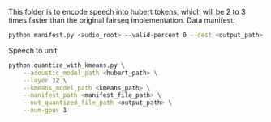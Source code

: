 This folder is to encode speech into hubert tokens, which will be 2 to 3 times faster than the original fairseq implementation.
Data manifest:
```bash
python manifest.py <audio_root> --valid-percent 0 --dest <output_path> --ext flac --min-dur 0
```

Speech to unit:
```bash
python quantize_with_kmeans.py \
    --acoustic_model_path <hubert_path> \
    --layer 12 \
    --kmeans_model_path <kmeans_path> \
    --manifest_path <manifest_file_path> \
    --out_quantized_file_path <output_path> \
    --num-gpus 1
```
